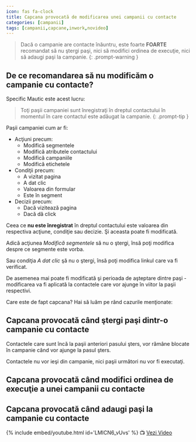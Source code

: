 ```yaml
---
icon: fas fa-clock
title: Capcana provocată de modificarea unei campanii cu contacte
categories: [campanii]
tags: [campanii,capcane,inwork,novideo]
---
```


> Dacă o campanie are contacte înăuntru, este foarte **FOARTE** recomandat să nu ştergi paşi, nici să modifici ordinea de execuţie, nici să adaugi paşi la campanie.
{: .prompt-warning }

## De ce recomandarea să nu modificăm o campanie cu contacte?
Specific Mautic este acest lucru:

> Toţi paşii campaniei sunt înregistraţi în dreptul contactului în momentul în care contactul este adăugat la campanie.
{: .prompt-tip }

Paşii campaniei cum ar fi:
* Acţiuni precum:
  * Modifică segmentele
  * Modifică atributele contactului
  * Modifică campaniile
  * Modifică etichetele
* Condiţii precum:
  * A vizitat pagina
  * A dat clic
  * Valoarea din formular
  * Este în segment
* Decizii precum:
  * Dacă vizitează pagina
  * Dacă dă click

Ceea ce **nu este înregistrat** în dreptul contactului este valoarea din respectiva acţiune, condiţie sau decizie. Şi aceasta poate fi modificată.

Adică acţiunea *Modifică segmentele* să nu o ştergi, însă poţi modifica despre ce segmente este vorba.

Sau condiţia *A dat clic* şă nu o ştergi, însă poţi modifica linkul care va fi verificat.

De asemenea mai poate fi modificată şi perioada de aşteptare dintre paşi - modificarea va fi aplicată la contactele care vor ajunge în viitor la paşii respectivi.


Care este de fapt capcana? Hai să luăm pe rând cazurile menţionate:

## Capcana provocată când ştergi paşi dintr-o campanie cu contacte
Contactele care sunt încă la paşii anteriori pasului şters, vor rămâne blocate în campanie când vor ajunge la pasul şters.

Contactele nu vor ieşi din campanie, nici paşii următori nu vor fi executaţi.




## Capcana provocată când modifici ordinea de execuţie a unei campanii cu contacte





## Capcana provocată când adaugi paşi la campanie cu contacte





[//]: # (Comming soon video)

{% include embed/youtube.html id='LMlCN6_vUvs' %}
📺 [Vezi Video](https://www.youtube.com/watch?v=LMlCN6_vUvs)

